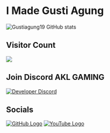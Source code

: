 # I Made Gusti Agung
![Gustiagung19 GitHub stats](https://github-readme-stats.vercel.app/api?username=Gustiagung19&show_icons=true&theme=tokyonight)
## Visitor Count
  <img src="https://profile-counter.glitch.me/Gustiagung19/count.svg" />

## Join Discord AKL GAMING
[![Developer Discord](https://discordapp.com/api/guilds/834066337117765694/widget.png?style=banner4)](https://discord.com/invite/9zsfGF8ASe)

## Socials
[![GitHub Logo](https://icons.iconarchive.com/icons/limav/flat-gradient-social/64/Github-icon.png)](https://github.com/Gustiagung19)
[![YouTube Logo](https://icons.iconarchive.com/icons/marcus-roberto/google-play/64/YouTube-icon.png)](https://www.youtube.com/c/GustiAgung)
